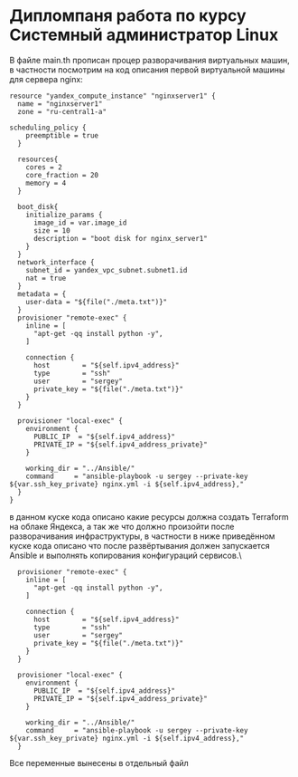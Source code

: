 # Дипломпаня работа по курсу Системный администратор Linux

В файле main.th прописан процер разворачивания виртуальных машин, в частности посмотрим на код описания первой виртуальной машины для сервера nginx:

```
resource "yandex_compute_instance" "nginxserver1" {
  name = "nginxserver1"
  zone = "ru-central1-a"

scheduling_policy {
    preemptible = true
  }
  
  resources{
    cores = 2
    core_fraction = 20
    memory = 4
  }

  boot_disk{
    initialize_params {
      image_id = var.image_id
      size = 10
      description = "boot disk for nginx_server1"
    }
  }
  network_interface {
    subnet_id = yandex_vpc_subnet.subnet1.id
    nat = true
  }
  metadata = {
    user-data = "${file("./meta.txt")}"
  }
  provisioner "remote-exec" {
    inline = [
      "apt-get -qq install python -y",
    ]

    connection {
      host        = "${self.ipv4_address}"
      type        = "ssh"
      user        = "sergey"
      private_key = "${file("./meta.txt")}"
    }
  }

  provisioner "local-exec" {
    environment {
      PUBLIC_IP  = "${self.ipv4_address}"
      PRIVATE_IP = "${self.ipv4_address_private}"
    }

    working_dir = "../Ansible/"
    command     = "ansible-playbook -u sergey --private-key ${var.ssh_key_private} nginx.yml -i ${self.ipv4_address},"
  }
}
```

в данном куске кода описано какие ресурсы должна создать Terraform на облаке Яндекса, а так же что должно произойти после разворачивания инфраструктуры, в частности в ниже приведённом куске кода описано что после развёртывания должен запускается Ansible и выполнять копирования конфигураций сервисов.\

```
  provisioner "remote-exec" {
    inline = [
      "apt-get -qq install python -y",
    ]

    connection {
      host        = "${self.ipv4_address}"
      type        = "ssh"
      user        = "sergey"
      private_key = "${file("./meta.txt")}"
    }
  }

  provisioner "local-exec" {
    environment {
      PUBLIC_IP  = "${self.ipv4_address}"
      PRIVATE_IP = "${self.ipv4_address_private}"
    }

    working_dir = "../Ansible/"
    command     = "ansible-playbook -u sergey --private-key ${var.ssh_key_private} nginx.yml -i ${self.ipv4_address},"
  }
```

Все переменные вынесены в отдельный файл 





